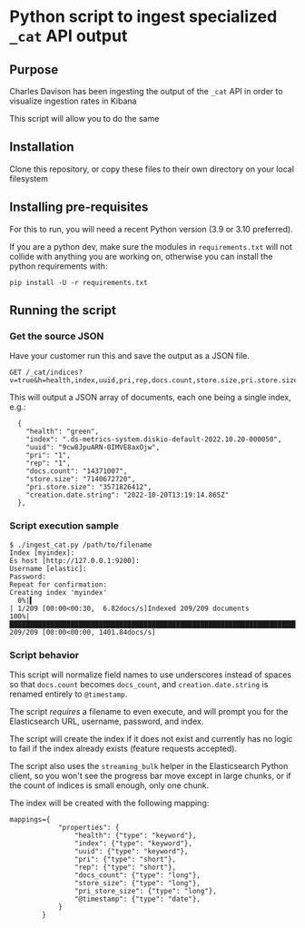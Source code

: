 # Python script to ingest specialized `_cat` API output


## Purpose

Charles Davison has been ingesting the output of the `_cat` API in order to visualize ingestion rates in Kibana

This script will allow you to do the same

## Installation

Clone this repository, or copy these files to their own directory on your local filesystem

## Installing pre-requisites

For this to run, you will need a recent Python version (3.9 or 3.10 preferred).

If you are a python dev, make sure the modules in `requirements.txt` will not collide with anything you are working on, otherwise you can install the python requirements with:

```
pip install -U -r requirements.txt
```

## Running the script

### Get the source JSON

Have your customer run this and save the output as a JSON file.

```
GET /_cat/indices?v=true&h=health,index,uuid,pri,rep,docs.count,store.size,pri.store.size,creation.date.string&format=json&pretty&bytes=b
```

This will output a JSON array of documents, each one being a single index, e.g.:

```
  {
    "health": "green",
    "index": ".ds-metrics-system.diskio-default-2022.10.20-000050",
    "uuid": "9cw8JpuARN-0IMVE8axOjw",
    "pri": "1",
    "rep": "1",
    "docs.count": "14371007",
    "store.size": "7140672720",
    "pri.store.size": "3571826412",
    "creation.date.string": "2022-10-20T13:19:14.865Z"
  },
```

### Script execution sample

```
$ ./ingest_cat.py /path/to/filename
Index [myindex]:
Es host [http://127.0.0.1:9200]:
Username [elastic]:
Password:
Repeat for confirmation:
Creating index 'myindex'
  0%|▍                                                                                      | 1/209 [00:00<00:30,  6.82docs/s]Indexed 209/209 documents
100%|███████████████████████████████████████████████████████████████████████████████████| 209/209 [00:00<00:00, 1401.84docs/s]
```

### Script behavior

This script will normalize field names to use underscores instead of spaces so that `docs.count` becomes `docs_count`, and `creation.date.string` is renamed entirely to `@timestamp`.

The script _requires_ a filename to even execute, and will prompt you for the Elasticsearch URL, username, password, and index.

The script will create the index if it does not exist and currently has no logic to fail if the index already exists (feature requests accepted).

The script also uses the `streaming_bulk` helper in the Elasticsearch Python client, so you won't see the progress bar move except in large chunks, or if the count of indices is small enough, only one chunk.

The index will be created with the following mapping:

```
mappings={
            "properties": {
                "health": {"type": "keyword"},
                "index": {"type": "keyword"},
                "uuid": {"type": "keyword"},
                "pri": {"type": "short"},
                "rep": {"type": "short"},
                "docs_count": {"type": "long"},
                "store_size": {"type": "long"},
                "pri_store_size": {"type": "long"},
                "@timestamp": {"type": "date"},
            }
        }
```


